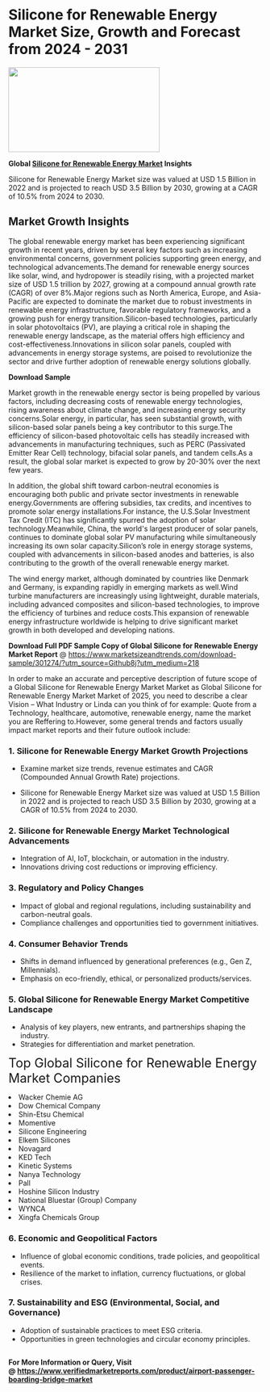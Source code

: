 <H1>Silicone for Renewable Energy Market Size, Growth and Forecast from 2024 - 2031</H1><img class="aligncenter size-medium wp-image-584254" src="https://thirdeyenews.in/wp-content/uploads/2024/09/Global-Market-Research-300x168.jpeg" alt="" width="300" height="168" /><p><strong>Global&nbsp;<a href="https://www.marketsizeandtrends.com/download-sample/301274/?utm_source=Github8j?utm_medium=218">Silicone for Renewable Energy Market</a> Insights</strong></p><p>Silicone for Renewable Energy Market size was valued at USD 1.5 Billion in 2022 and is projected to reach USD 3.5 Billion by 2030, growing at a CAGR of 10.5% from 2024 to 2030.</p><p><h2>Market Growth Insights</h2> <p>The global renewable energy market has been experiencing significant growth in recent years, driven by several key factors such as increasing environmental concerns, government policies supporting green energy, and technological advancements.The demand for renewable energy sources like solar, wind, and hydropower is steadily rising, with a projected market size of USD 1.5 trillion by 2027, growing at a compound annual growth rate (CAGR) of over 8%.Major regions such as North America, Europe, and Asia-Pacific are expected to dominate the market due to robust investments in renewable energy infrastructure, favorable regulatory frameworks, and a growing push for energy transition.Silicon-based technologies, particularly in solar photovoltaics (PV), are playing a critical role in shaping the renewable energy landscape, as the material offers high efficiency and cost-effectiveness.Innovations in silicon solar panels, coupled with advancements in energy storage systems, are poised to revolutionize the sector and drive further adoption of renewable energy solutions globally.</p> <p><strong>Download Sample</strong></p> <p>Market growth in the renewable energy sector is being propelled by various factors, including decreasing costs of renewable energy technologies, rising awareness about climate change, and increasing energy security concerns.Solar energy, in particular, has seen substantial growth, with silicon-based solar panels being a key contributor to this surge.The efficiency of silicon-based photovoltaic cells has steadily increased with advancements in manufacturing techniques, such as PERC (Passivated Emitter Rear Cell) technology, bifacial solar panels, and tandem cells.As a result, the global solar market is expected to grow by 20-30% over the next few years.</p> <p>In addition, the global shift toward carbon-neutral economies is encouraging both public and private sector investments in renewable energy.Governments are offering subsidies, tax credits, and incentives to promote solar energy installations.For instance, the U.S.Solar Investment Tax Credit (ITC) has significantly spurred the adoption of solar technology.Meanwhile, China, the world's largest producer of solar panels, continues to dominate global solar PV manufacturing while simultaneously increasing its own solar capacity.Silicon’s role in energy storage systems, coupled with advancements in silicon-based anodes and batteries, is also contributing to the growth of the overall renewable energy market.</p> <p>The wind energy market, although dominated by countries like Denmark and Germany, is expanding rapidly in emerging markets as well.Wind turbine manufacturers are increasingly using lightweight, durable materials, including advanced composites and silicon-based technologies, to improve the efficiency of turbines and reduce costs.This expansion of renewable energy infrastructure worldwide is helping to drive significant market growth in both developed and developing nations.</p> <p><span class=""><strong>Download Full PDF Sample Copy of Global Silicone for Renewable Energy Market Report</strong> @ <a href="https://www.marketsizeandtrends.com/download-sample/301274/?utm_source=Github8j?utm_medium=218" target="_blank">https://www.marketsizeandtrends.com/download-sample/301274/?utm_source=Github8j?utm_medium=218</a></span></p><p>In order to make an accurate and perceptive description of future scope of a Global&nbsp;Silicone for Renewable Energy Market Market as Global&nbsp;Silicone for Renewable Energy Market Market of 2025, you need to describe a clear Vision &ndash; What Industry or Linda can you think of for example: Quote from a Technology, healthcare, automotive, renewable energy, name the market you are Reffering to.However, some general trends and factors usually impact market reports and their future outlook include:</p><h3>1.&nbsp;<strong>Silicone for Renewable Energy Market Growth Projections</strong></h3><ul><li>Examine market size trends, revenue estimates and CAGR (Compounded Annual Growth Rate) projections.</li><li><p>Silicone for Renewable Energy Market size was valued at USD 1.5 Billion in 2022 and is projected to reach USD 3.5 Billion by 2030, growing at a CAGR of 10.5% from 2024 to 2030.</p></li></ul><h3>2.&nbsp;<strong>Silicone for Renewable Energy Market Technological Advancements</strong></h3><ul><li>Integration of AI, IoT, blockchain, or automation in the industry.</li><li>Innovations driving cost reductions or improving efficiency.</li></ul><h3>3.&nbsp;<strong>Regulatory and Policy Changes</strong></h3><ul><li>Impact of global and regional regulations, including sustainability and carbon-neutral goals.</li><li>Compliance challenges and opportunities tied to government initiatives.</li></ul><h3>4.&nbsp;<strong>Consumer Behavior Trends</strong></h3><ul><li>Shifts in demand influenced by generational preferences (e.g., Gen Z, Millennials).</li><li>Emphasis on eco-friendly, ethical, or personalized products/services.</li></ul><h3>5.&nbsp;<strong>Global Silicone for Renewable Energy Market Competitive Landscape</strong></h3><ul><li>Analysis of key players, new entrants, and partnerships shaping the industry.</li><li>Strategies for differentiation and market penetration.</li></ul><p data-pm-slice="1 1 []"><span style="color: inherit; font-family: inherit; font-size: 25px;">Top Global Silicone for Renewable Energy Market Companies</span></p><div class="" data-test-id=""><p><li>Wacker Chemie AG</li><li> Dow Chemical Company</li><li> Shin-Etsu Chemical</li><li> Momentive</li><li> Silicone Engineering</li><li> Elkem Silicones</li><li> Novagard</li><li> KED Tech</li><li> Kinetic Systems</li><li> Nanya Technology</li><li> Pall</li><li> Hoshine Silicon Industry</li><li> National Bluestar (Group) Company</li><li> WYNCA</li><li> Xingfa Chemicals Group</li></p></div><h3>6.&nbsp;<strong>Economic and Geopolitical Factors</strong></h3><ul><li>Influence of global economic conditions, trade policies, and geopolitical events.</li><li>Resilience of the market to inflation, currency fluctuations, or global crises.</li></ul><h3>7.&nbsp;<strong>Sustainability and ESG (Environmental, Social, and Governance)</strong></h3><ul><li>Adoption of sustainable practices to meet ESG criteria.</li><li>Opportunities in green technologies and circular economy principles.</li></ul><h2><strong style="font-size: 14px;">For More Information or Query, Visit @&nbsp;</strong><a style="background-color: #ffffff; font-size: 14px;" href="https://www.marketsizeandtrends.com/report/silicone-for-renewable-energy-market/" target="_blank">https://www.verifiedmarketreports.com/product/airport-passenger-boarding-bridge-market</a></h2>